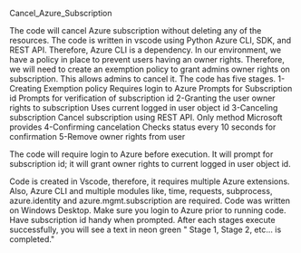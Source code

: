 Cancel_Azure_Subscription

The code will cancel Azure subscription without deleting any of the resources. The code is written in vscode using Python Azure CLI, SDK, and REST API. Therefore, Azure CLI is a dependency. In our environment, we have a policy in place to prevent users having an owner rights. Therefore, we will need to create an exemption policy to grant admins owner rights on subscription. This allows admins to cancel it. 
The code has five stages. 
1-Creating Exemption policy
	Requires login to Azure
	Prompts for Subscription id
	Prompts for verification of subscription id
2-Granting the user owner rights to subscription
	Uses current logged in user object id
3-Canceling subscription
	Cancel subscription using REST API. Only method Microsoft provides
4-Confirming cancelation
	Checks status every 10 seconds for confirmation
5-Remove owner rights from user

The code will require login to Azure before execution. It will prompt for subscription id; it will grant owner rights to current logged in user object id. 

Code is created in Vscode, therefore, it requires multiple Azure extensions. Also, Azure CLI and multiple modules like, time, requests, subprocess, azure.identity and azure.mgmt.subscription are required.
Code was written on Windows Desktop. 
Make sure you login to Azure prior to running code. Have subscription id handy when prompted.
After each stages execute successfully, you will see a text in neon green " Stage 1, Stage 2, etc... is completed."
